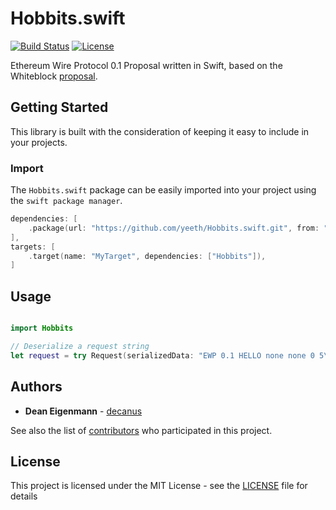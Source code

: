 # Hobbits.swift

[![Build Status](https://travis-ci.com/yeeth/Hobbits.swift.svg?branch=master)](https://travis-ci.com/yeeth/Hobbits.swift) [![License](https://img.shields.io/github/license/yeeth/Hobbits.swift.svg)](LICENSE)

Ethereum Wire Protocol 0.1 Proposal written in Swift, based on the Whiteblock [proposal](https://github.com/Whiteblock/hobbits).

## Getting Started

This library is built with the consideration of keeping it easy to include in your projects.

### Import

The `Hobbits.swift` package can be easily imported into your project using the `swift package manager`.

```swift
dependencies: [
    .package(url: "https://github.com/yeeth/Hobbits.swift.git", from: "1.0.0"),
],
targets: [
    .target(name: "MyTarget", dependencies: ["Hobbits"]),
]
```

## Usage

```swift

import Hobbits

// Deserialize a request string
let request = try Request(serializedData: "EWP 0.1 HELLO none none 0 5\n12345")

```

## Authors

* **Dean Eigenmann** - [decanus](https://github.com/decanus)

See also the list of [contributors](https://github.com/yeeth/Hobbits.swift/contributors) who participated in this project.

## License

This project is licensed under the MIT License - see the [LICENSE](LICENSE) file for details
